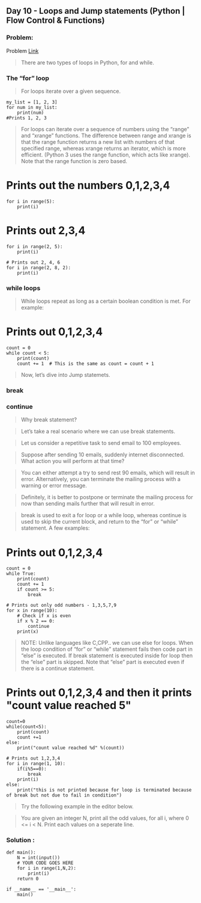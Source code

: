 ## Day 10 - Loops and Jump statements (Python | Flow Control & Functions)

### Problem: 
Problem [Link](https://www.interviewbit.com/problems/loops-and-jump-statements/)

>There are two types of loops in Python, for and while.

### The “for” loop

>For loops iterate over a given sequence.

```
my_list = [1, 2, 3]
for num in my_list:
    print(num) 
#Prints 1, 2, 3
```

>For loops can iterate over a sequence of numbers using the “range” and “xrange” functions.
 The difference between range and xrange is that the range function returns a new list with numbers of that specified range, whereas xrange returns an iterator, which is more efficient. (Python 3 uses the range function, which acts like xrange).
 Note that the range function is zero based.

# Prints out the numbers 0,1,2,3,4
```
for i in range(5):
    print(i)
```

# Prints out 2,3,4
```
for i in range(2, 5):
    print(i)

# Prints out 2, 4, 6
for i in range(2, 8, 2):
    print(i)
```
### while loops

>While loops repeat as long as a certain boolean condition is met. For example:

# Prints out 0,1,2,3,4
```
count = 0
while count < 5:
    print(count)
    count += 1  # This is the same as count = count + 1
```
>Now, let’s dive into Jump statemets.

### break

### continue

>Why break statement?

>Let’s take a real scenario where we can use break statements.</li>

>Let us consider a repetitive task to send email to 100 employees.

>Suppose after sending 10 emails, suddenly internet disconnected. What action you will perform at that time?

>You can either attempt a try to send rest 90 emails, which will result in error. Alternatively, you can terminate the mailing process with a warning or error message.

>Definitely, it is better to postpone or terminate the mailing process for now than sending mails further that will result in error.

>break is used to exit a for loop or a while loop, whereas continue is used to skip the current block, and return to the “for” or “while” statement. A few examples:

# Prints out 0,1,2,3,4
```
count = 0
while True:
    print(count)
    count += 1
    if count >= 5:
        break

# Prints out only odd numbers - 1,3,5,7,9
for x in range(10):
    # Check if x is even
    if x % 2 == 0:
        continue
    print(x)
```
>NOTE: Unlike languages like C,CPP.. we can use else for loops. When the loop condition of “for” or “while” statement fails then code part in “else” is executed. If break statement is executed inside for loop then the “else” part is skipped. Note that “else” part is executed even if there is a continue statement.

# Prints out 0,1,2,3,4 and then it prints "count value reached 5"

```
count=0
while(count<5):
    print(count)
    count +=1
else:
    print("count value reached %d" %(count))

# Prints out 1,2,3,4
for i in range(1, 10):
    if(i%5==0):
        break
    print(i)
else:
    print("this is not printed because for loop is terminated because of break but not due to fail in condition")
```
>Try the following example in the editor below.

>You are given an integer N, print all the odd values, for all i, where 0 <= i < N. Print each values on a seperate line.

### Solution :

```
def main():
    N = int(input())
    # YOUR CODE GOES HERE
    for i in range(1,N,2):
        print(i)
    return 0

if __name__ == '__main__':
    main()
```
